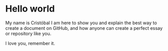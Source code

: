# Hello world

My name is Cristóbal
I am here to show you and explain the best way to create a document on GitHub, and how 
anyone can create a perfect essay or repository like you.

I love you, remember it.

